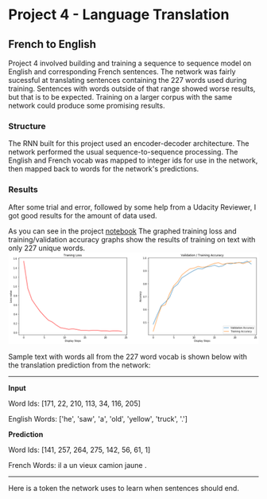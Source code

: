 # Project 4 - Language Translation

## French to English
Project 4 involved building and training a sequence to sequence model on English and corresponding French sentences. The network was fairly sucessful at translating sentences containing the 227 words used during training. Sentences with words outside of that range showed worse results, but that is to be expected. Training on a larger corpus with the same network could produce some promising results.

### Structure
The RNN built for this project used an encoder-decoder architecture. The network performed the usual sequence-to-sequence processing. The English and French vocab was mapped to integer ids for use in the network, then mapped back to words for the network's predictions. 

### Results
After some trial and error, followed by some help from a Udacity Reviewer, I got good results for the amount of data used.

As you can see in the project [notebook](https://github.com/David0leo/Udacity-NanoDegrees/blob/master/dlnd/project-4-language-translation/dlnd_language_translation.ipynb)
The graphed training loss and training/validation accuracy graphs show the results of training on text with only 227 unique words. 
![Graphs](https://github.com/David0leo/Udacity-NanoDegrees/blob/master/dlnd/project-4-language-translation/translate_graphs.png?raw=true)

Sample text with words all from the 227 word vocab is shown below with the translation prediction from the network:

___
**Input**

  Word Ids:      [171, 22, 210, 113, 34, 116, 205]
  
  English Words: ['he', 'saw', 'a', 'old', 'yellow', 'truck', '.']
  

**Prediction**

  Word Ids:      [141, 257, 264, 275, 142, 56, 61, 1]
  
  French Words: il a un vieux camion jaune . <EOS>
  

___

Here <EOS> is a token the network uses to learn when sentences should end. 
